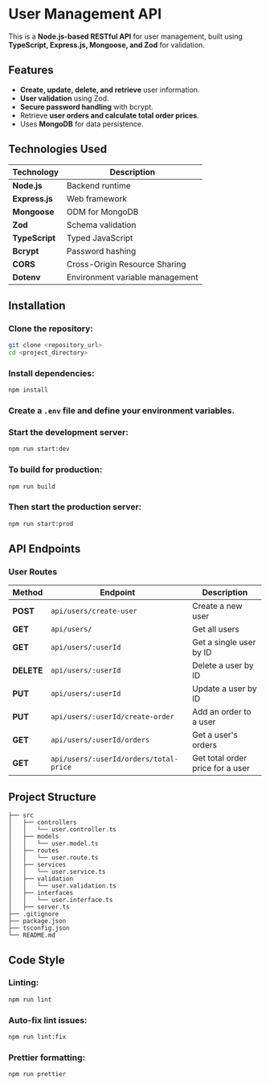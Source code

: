 # **User Management API**

This is a **Node.js-based RESTful API** for user management, built using **TypeScript, Express.js, Mongoose, and Zod** for validation.

## **Features**
- **Create, update, delete, and retrieve** user information.
- **User validation** using Zod.
- **Secure password handling** with bcrypt.
- Retrieve **user orders and calculate total order prices**.
- Uses **MongoDB** for data persistence.

## **Technologies Used**

| Technology   | Description                         |
|-------------|---------------------------------|
| **Node.js** | Backend runtime                 |
| **Express.js** | Web framework                  |
| **Mongoose** | ODM for MongoDB                 |
| **Zod** | Schema validation              |
| **TypeScript** | Typed JavaScript              |
| **Bcrypt** | Password hashing               |
| **CORS** | Cross-Origin Resource Sharing |
| **Dotenv** | Environment variable management |

## **Installation**

### **Clone the repository:**
```sh
git clone <repository_url>
cd <project_directory>
```

### **Install dependencies:**
```sh
npm install
```

### **Create a `.env` file and define your environment variables.**

### **Start the development server:**
```sh
npm run start:dev
```

### **To build for production:**
```sh
npm run build
```

### **Then start the production server:**
```sh
npm run start:prod
```

## **API Endpoints**

### **User Routes**

| Method | Endpoint | Description |
|--------|-----------------------------|--------------------------------|
| **POST** | `api/users/create-user` | Create a new user |
| **GET** | `api/users/` | Get all users |
| **GET** | `api/users/:userId` | Get a single user by ID |
| **DELETE** | `api/users/:userId` | Delete a user by ID |
| **PUT** | `api/users/:userId` | Update a user by ID |
| **PUT** | `api/users/:userId/create-order` | Add an order to a user |
| **GET** | `api/users/:userId/orders` | Get a user's orders |
| **GET** | `api/users/:userId/orders/total-price` | Get total order price for a user |

## **Project Structure**
```
├── src
│   ├── controllers
│   │   └── user.controller.ts
│   ├── models
│   │   └── user.model.ts
│   ├── routes
│   │   └── user.route.ts
│   ├── services
│   │   └── user.service.ts
│   ├── validation
│   │   └── user.validation.ts
│   ├── interfaces
│   │   └── user.interface.ts
│   ├── server.ts
├── .gitignore
├── package.json
├── tsconfig.json
└── README.md
```

## **Code Style**

### **Linting:**
```sh
npm run lint
```

### **Auto-fix lint issues:**
```sh
npm run lint:fix
```

### **Prettier formatting:**
```sh
npm run prettier
